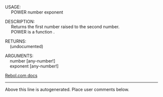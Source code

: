USAGE:  
&nbsp;&nbsp;&nbsp;&nbsp;&nbsp;POWER&nbsp;number&nbsp;exponent&nbsp;  
  
DESCRIPTION:  
&nbsp;&nbsp;&nbsp;&nbsp;&nbsp;Returns&nbsp;the&nbsp;first&nbsp;number&nbsp;raised&nbsp;to&nbsp;the&nbsp;second&nbsp;number.  
&nbsp;&nbsp;&nbsp;&nbsp;&nbsp;POWER&nbsp;is&nbsp;a&nbsp;function&nbsp;.  
  
RETURNS:  
&nbsp;&nbsp;&nbsp;&nbsp;(undocumented)  
  
ARGUMENTS:  
&nbsp;&nbsp;&nbsp;&nbsp;number&nbsp;[any-number!]  
&nbsp;&nbsp;&nbsp;&nbsp;exponent&nbsp;[any-number!]  

[Rebol.com docs](http://www.rebol.com/r3/docs/functions/power.html)
___
Above this line is autogenerated. Place user comments below.